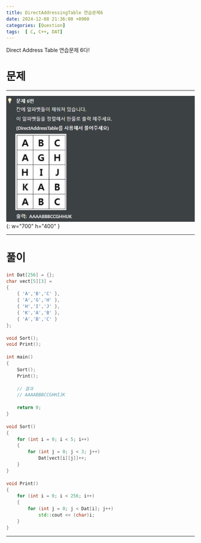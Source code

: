 ```yaml
---
title: DirectAddressingTable 연습문제6
date: 2024-12-08 21:36:00 +0900
categories: [Question]  
tags:  [ C, C++, DAT]
---
```


Direct Address Table 연습문제 6다!

# 문제   
---------------------------------------

![Desktop View](/assets/img/Dat6.png){: w="700" h="400" }

---------------------------------------

# 풀이

```c++
int Dat[256] = {};
char vect[5][3] =
{
    { 'A','B','C' },
    { 'A','G','H' },
    { 'H','I','J' },
    { 'K','A','B' },
    { 'A','B','C' }
};

void Sort();
void Print();

int main()
{
    Sort();
    Print();

    // 결과
    // AAAABBBCCGHHIJK

    return 0;
}

void Sort()
{
    for (int i = 0; i < 5; i++)
    {
        for (int j = 0; j < 3; j++)        
            Dat[vect[i][j]]++;        
    }
}

void Print()
{
    for (int i = 0; i < 256; i++)
    {
        for (int j = 0; j < Dat[i]; j++)		
            std::cout << (char)i;
    }
}
```
---------------------------------------


